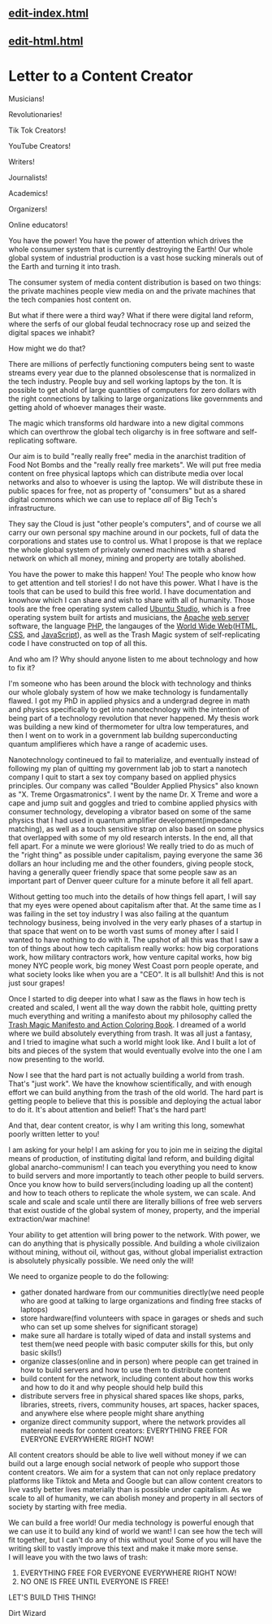 ## [edit-index.html](edit-index.html)
## [edit-html.html](edit-html.html)

# Letter to a Content Creator

Musicians!

Revolutionaries!

Tik Tok Creators!

YouTube Creators!

Writers!

Journalists!

Academics!

Organizers!

Online educators!

You have the power! You have the power of attention which drives the whole consumer system that is currently destroying the Earth! Our whole global system of industrial production is a vast hose sucking minerals out of the Earth and turning it into trash.  

The consumer system of media content distribution is based on two things: the private machines people view media on and the private machines that the tech companies host content on.

But what if there were a third way? What if there were digital land reform, where the serfs of our global feudal technocracy rose up and seized the digital spaces we inhabit?

How might we do that?

There are millions of perfectly functioning computers being sent to waste streams every year due to the planned obsolescense that is normalized in the tech industry.  People buy and sell working laptops by the ton. It is possible to get ahold of large quantities of computers for zero dollars with the right connections by talking to large organizations like governments and getting ahold of whoever manages their waste.  

The magic which transforms old hardware into a new digital commons which can overthrow the global tech oligarchy is in free software and self-replicating software. 

Our aim is to build "really really free" media in the anarchist tradition of Food Not Bombs and the "really really free markets". We will put free media content on free physical laptops which can distribute media over local networks and also to whoever is using the laptop. We will distribute these in public spaces for free, not as property of "consumers" but as a shared digital commons which we can use to replace *all* of Big Tech's infrastructure. 

They say the Cloud is just "other people's computers", and of course we all carry our own personal spy machine around in our pockets, full of data the corporations and states use to control us.  What I propose is that we replace the whole global system of privately owned machines with a shared network on which all money, mining and property are totally abolished.  

You have the power to make this happen!  You! The people who know how to get attention and tell stories!  I do not have this power. What I have is the tools that can be used to build this free world. I have documentation and knowhow which I can share and wish to share with all of humanity. Those tools are the free operating system called [Ubuntu Studio](https://ubuntustudio.org/), which is a free operating system built for artists and musicians, the [Apache](https://www.apache.org/) [web server](https://en.wikipedia.org/wiki/Web_server) software, the language [PHP](https://www.php.net/), the langauges of the [World Wide Web](https://en.wikipedia.org/wiki/World_Wide_Web)([HTML](https://en.wikipedia.org/wiki/HTML), [CSS](https://en.wikipedia.org/wiki/CSS), and [JavaScript](https://en.wikipedia.org/wiki/JavaScript)), as well as the Trash Magic system of self-replicating code I have constructed on top of all this. 

And who am I? Why should anyone listen to me about technology and how to fix it?

I'm someone who has been around the block with technology and thinks our whole globaly system of how we make technology is fundamentally flawed. I got my PhD in applied physics and a undergrad degree in math and physics specifically to get into nanotechnology with the intention of being part of a technology revolution that never happened. My thesis work was building a new kind of thermometer for ultra low temperatures, and then I went on to work in a government lab buildng superconducting quantum amplifieres which have a range of academic uses. 

Nanotechnology contineued to fail to materialize, and eventually instead of following my plan of quitting my government lab job to start a nanotech company I quit to start a sex toy company based on applied physics principles. Our company was called "Boulder Applied Physics" also known as "X. Treme Orgasmatronics". I went by the name Dr. X Treme and wore a cape and jump suit and goggles and tried to combine applied physics with consumer technology, developing a vibrator based on some of the same physics that I had used in quantum amplifier development(impedance matching), as well as a touch sensitive strap on also based on some physics that overlapped with some of my old research intersts.  In the end, all that fell apart.  For a minute we were glorious!  We really tried to do as much of the "right thing" as possible under capitalism, paying everyone the same 36 dollars an hour including me and the other founders, giving people stock, having a generally queer friendly space that some people saw as an important part of Denver queer culture for a minute before it all fell apart. 

Without getting too much into the details of how things fell apart, I will say that my eyes were opened about capitalism after that. At the same time as I was failing in the set toy industry I was also failing at the quantum technology business, being involved in the very early phases of a startup in that space that went on to be worth vast sums of money after I said I wanted to have nothing to do with it.   The upshot of all this was that I saw a ton of things about how tech capitalism really works: how big corporations work, how military contractors work, how venture capital works, how big money NYC people work, big money West Coast porn people operate, and what society looks like when you are a "CEO". It is all bullshit! And this is not just sour grapes!  

Once I started to dig deeper into what I saw as the flaws in how tech is created and scaled, I went all the way down the rabbit hole, quitting pretty much everything and writing a manifesto about my philosophy called the [Trash Magic Manifesto and Action Coloring Book](https://lafelabs.github.io/Trash_Magic_Manifesto.pdf).  I dreamed of a world where we build absolutely everything from trash.  It was all just a fantasy, and I tried to imagine what such a world might look like.  And I built a lot of bits and pieces of the system that would eventually evolve into the one I am now presenting to the world. 

Now I see that the hard part is not actually building a world from trash. That's "just work". We have the knowhow scientifically, and with enough effort we can build anything from the trash of the old world. The hard part is getting people to believe that this is possible and deploying the actual labor to do it. It's about attention and belief!  That's the hard part!

And that, dear content creator, is why I am writing this long, somewhat poorly written letter to you!

I am asking for your help! I am asking for you to join me in seizing the digital means of production, of instituting digital land reform, and building digital global anarcho-communism!  I can teach you everything you need to know to build servers and more importantly to teach other people to build servers. Once you know how to build servers(including loading up all the content) and how to teach others to replicate the whole system, we can scale. And scale and scale and scale until there are literally billions of free web servers that exist oustide of the global system of money, property, and the imperial extraction/war machine!  

Your ability to get attention will bring power to the network. With power, we can do anything that is physically possible. And building a whole civilizaion without mining, without oil, without gas, without global imperialist extraction is absolutely physically possible.  We need only the will! 

We need to organize people to do the following:

 - gather donated hardware from our communities directly(we need people who are good at talking to large organizations and finding free stacks of laptops)
 - store hardware(find volunteers with space in garages or sheds and such who can set up some shelves for significant storage)
 - make sure all hardare is totally wiped of data and install systems and test them(we need people with basic computer skills for this, but only basic skills!)
 - organize classes(online and in person) where people can get trained in how to build servers and how to use them to distribute content
 - build content for the network, including content about how this works and how to do it and why people should help build this
 - distribute servers free in physical shared spaces like shops, parks, libraries, streets, rivers, community houses, art spaces, hacker spaces, and anywhere else where people might share anything
 - organize direct community support, where the network provides all matereial needs for content creators: EVERYTHING FREE FOR EVERYONE EVERYWHERE RIGHT NOW! 

  All content creators should be able to live well without money if we can build out a large enough social network of people who support those content creators. We aim for a system that can not only replace predatory platforms like Tiktok and Meta and Google but can allow content creators to live vastly better lives materially than is possible under capitalism.  As we scale to all of humanity, we can abolish money and property in all sectors of society by starting with free media.  
  
  We can build a free world! 
  Our media technology is powerful enough that we can use it to build any kind of world we want! I can see how the tech will fit together, but I can't do any of this without you!  Some of you will have the writing skill to vastly improve this text and make it make more sense.  
  I will leave you with the two laws of trash:
  
  1. EVERYTHING FREE FOR EVERYONE EVERYWHERE RIGHT NOW!
  2. NO ONE IS FREE UNTIL EVERYONE IS FREE!
  

LET'S BUILD THIS THING!

Dirt Wizard
  





